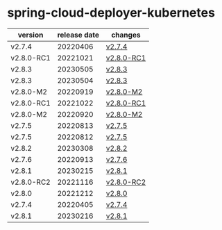 # spring-cloud-deployer-kubernetes	


|version|release date|changes|
|---|---|---|
|v2.7.4|20220406|[v2.7.4](./v2.7.4-20220406.md)|
|v2.8.0-RC1|20221021|[v2.8.0-RC1](./v2.8.0-RC1-20221021.md)|
|v2.8.3|20230505|[v2.8.3](./v2.8.3-20230505.md)|
|v2.8.3|20230504|[v2.8.3](./v2.8.3-20230504.md)|
|v2.8.0-M2|20220919|[v2.8.0-M2](./v2.8.0-M2-20220919.md)|
|v2.8.0-RC1|20221022|[v2.8.0-RC1](./v2.8.0-RC1-20221022.md)|
|v2.8.0-M2|20220920|[v2.8.0-M2](./v2.8.0-M2-20220920.md)|
|v2.7.5|20220813|[v2.7.5](./v2.7.5-20220813.md)|
|v2.7.5|20220812|[v2.7.5](./v2.7.5-20220812.md)|
|v2.8.2|20230308|[v2.8.2](./v2.8.2-20230308.md)|
|v2.7.6|20220913|[v2.7.6](./v2.7.6-20220913.md)|
|v2.8.1|20230215|[v2.8.1](./v2.8.1-20230215.md)|
|v2.8.0-RC2|20221116|[v2.8.0-RC2](./v2.8.0-RC2-20221116.md)|
|v2.8.0|20221212|[v2.8.0](./v2.8.0-20221212.md)|
|v2.7.4|20220405|[v2.7.4](./v2.7.4-20220405.md)|
|v2.8.1|20230216|[v2.8.1](./v2.8.1-20230216.md)|
